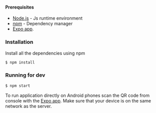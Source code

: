 #### Prerequisites

- [Node.js](https://nodejs.org/en/) - Js runtime environment
- [npm](https://npmjs.com) - Dependency manager
- [Expo app](https://play.google.com/store/apps/details?id=host.exp.exponent&hl=en).

### Installation

Install all the dependencies using npm

```sh
$ npm install
```

### Running for dev

```sh
$ npm start
```

To run application directly on Android phones scan the QR code from console with the [Expo app](https://play.google.com/store/apps/details?id=host.exp.exponent&hl=en).
Make sure that your device is on the same network as the server.
